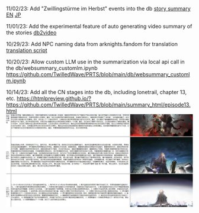11/02/23:  Add "Zwillingstürme im Herbst" events into the db [story summary](https://htmlpreview.github.io/?https://github.com/TwilledWave/PRTS/blob/main/summary_html/ZT.html) [EN](https://htmlpreview.github.io/?https://github.com/TwilledWave/PRTS/blob/main/summary_html/ZT_EN.html) [JP](https://htmlpreview.github.io/?https://github.com/TwilledWave/PRTS/blob/main/summary_html/ZT_EN.html)

11/01/23: Add the experimental feature of auto generating video summary of the stories [db2video](https://github.com/TwilledWave/PRTS/blob/main/video/db2video.ipynb)

10/29/23: Add NPC naming data from arknights.fandom for translation [translation script](https://github.com/TwilledWave/PRTS/blob/main/db/db2en.ipynb)

10/20/23: Allow custom LLM use in the summarization via local api call in the db/websummary_customlm.ipynb
https://github.com/TwilledWave/PRTS/blob/main/db/websummary_customlm.ipynb

10/14/23: Add all the CN stages into the db, including lonetrail, chapter 13, etc.
https://htmlpreview.github.io/?https://github.com/TwilledWave/PRTS/blob/main/summary_html/episode13.html
![alt text](https://github.com/TwilledWave/PRTS/blob/main/example/lonetrailhtml.jpg?raw=true)